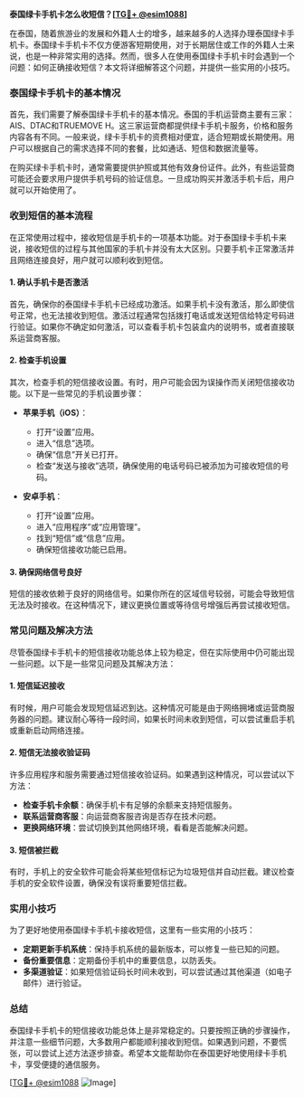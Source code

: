 **泰国绿卡手机卡怎么收短信？[[TG💪+ @esim1088](https://t.me/s/esim1088)]**

在泰国，随着旅游业的发展和外籍人士的增多，越来越多的人选择办理泰国绿卡手机卡。泰国绿卡手机卡不仅方便游客短期使用，对于长期居住或工作的外籍人士来说，也是一种非常实用的选择。然而，很多人在使用泰国绿卡手机卡时会遇到一个问题：如何正确接收短信？本文将详细解答这个问题，并提供一些实用的小技巧。

### 泰国绿卡手机卡的基本情况

首先，我们需要了解泰国绿卡手机卡的基本情况。泰国的手机运营商主要有三家：AIS、DTAC和TRUEMOVE H。这三家运营商都提供绿卡手机卡服务，价格和服务内容各有不同。一般来说，绿卡手机卡的资费相对便宜，适合短期或长期使用。用户可以根据自己的需求选择不同的套餐，比如通话、短信和数据流量等。

在购买绿卡手机卡时，通常需要提供护照或其他有效身份证件。此外，有些运营商可能还会要求用户提供手机号码的验证信息。一旦成功购买并激活手机卡后，用户就可以开始使用了。

### 收到短信的基本流程

在正常使用过程中，接收短信是手机卡的一项基本功能。对于泰国绿卡手机卡来说，接收短信的过程与其他国家的手机卡并没有太大区别。只要手机卡正常激活并且网络连接良好，用户就可以顺利收到短信。

#### 1. 确认手机卡是否激活

首先，确保你的泰国绿卡手机卡已经成功激活。如果手机卡没有激活，那么即使信号正常，也无法接收到短信。激活过程通常包括拨打电话或发送短信给特定号码进行验证。如果你不确定如何激活，可以查看手机卡包装盒内的说明书，或者直接联系运营商客服。

#### 2. 检查手机设置

其次，检查手机的短信接收设置。有时，用户可能会因为误操作而关闭短信接收功能。以下是一些常见的手机设置步骤：

- **苹果手机（iOS）**：
  - 打开“设置”应用。
  - 进入“信息”选项。
  - 确保“信息”开关已打开。
  - 检查“发送与接收”选项，确保使用的电话号码已被添加为可接收短信的号码。

- **安卓手机**：
  - 打开“设置”应用。
  - 进入“应用程序”或“应用管理”。
  - 找到“短信”或“信息”应用。
  - 确保短信接收功能已启用。

#### 3. 确保网络信号良好

短信的接收依赖于良好的网络信号。如果你所在的区域信号较弱，可能会导致短信无法及时接收。在这种情况下，建议更换位置或等待信号增强后再尝试接收短信。

### 常见问题及解决方法

尽管泰国绿卡手机卡的短信接收功能总体上较为稳定，但在实际使用中仍可能出现一些问题。以下是一些常见问题及其解决方法：

#### 1. 短信延迟接收

有时候，用户可能会发现短信延迟到达。这种情况可能是由于网络拥堵或运营商服务器的问题。建议耐心等待一段时间，如果长时间未收到短信，可以尝试重启手机或重新启动网络连接。

#### 2. 短信无法接收验证码

许多应用程序和服务需要通过短信接收验证码。如果遇到这种情况，可以尝试以下方法：

- **检查手机卡余额**：确保手机卡有足够的余额来支持短信服务。
- **联系运营商客服**：向运营商客服咨询是否存在技术问题。
- **更换网络环境**：尝试切换到其他网络环境，看看是否能解决问题。

#### 3. 短信被拦截

有时，手机上的安全软件可能会将某些短信标记为垃圾短信并自动拦截。建议检查手机的安全软件设置，确保没有误将重要短信拦截。

### 实用小技巧

为了更好地使用泰国绿卡手机卡接收短信，这里有一些实用的小技巧：

- **定期更新手机系统**：保持手机系统的最新版本，可以修复一些已知的问题。
- **备份重要信息**：定期备份手机中的重要信息，以防丢失。
- **多渠道验证**：如果短信验证码长时间未收到，可以尝试通过其他渠道（如电子邮件）进行验证。

### 总结

泰国绿卡手机卡的短信接收功能总体上是非常稳定的。只要按照正确的步骤操作，并注意一些细节问题，大多数用户都能顺利接收到短信。如果遇到问题，不要慌张，可以尝试上述方法逐步排查。希望本文能帮助你在泰国更好地使用绿卡手机卡，享受便捷的通信服务。

[[TG💪+ @esim1088](https://t.me/s/esim1088) ![Image](https://i.postimg.cc/4NQfJmqS/Snipaste-2025-05-13-00-14-12.png)]